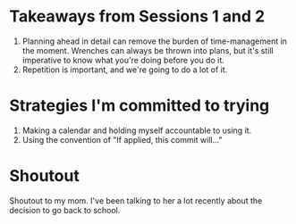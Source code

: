 # Takeaways from Sessions 1 and 2

1. Planning ahead in detail can remove the burden of time-management in the moment. Wrenches can always be thrown into plans, but it's still imperative to know what you're doing before you do it.
2. Repetition is important, and we're going to do a lot of it.

# Strategies I'm committed to trying

1. Making a calendar and holding myself accountable to using it.
2. Using the convention of "If applied, this commit will..."

# Shoutout

Shoutout to my mom. I've been talking to her a lot recently about the decision to go back to school.
